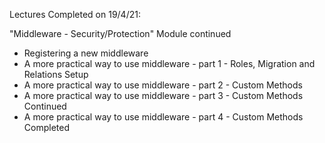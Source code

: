 Lectures Completed on 19/4/21:

"Middleware - Security/Protection" Module continued
* Registering a new middleware
* A more practical way to use middleware - part 1 - Roles, Migration and Relations Setup
* A more practical way to use middleware - part 2 - Custom Methods
* A more practical way to use middleware - part 3 - Custom Methods Continued
* A more practical way to use middleware - part 4 - Custom Methods Completed